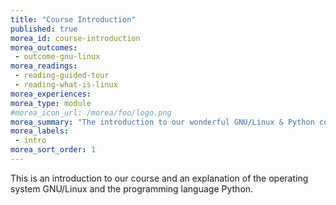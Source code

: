 ```yaml
---
title: "Course Introduction"
published: true
morea_id: course-introduction
morea_outcomes:
 - outcome-gnu-linux
morea_readings:
 - reading-guided-tour
 - reading-what-is-linux
morea_experiences:
morea_type: module
#morea_icon_url: /morea/foo/logo.png
morea_summary: "The introduction to our wonderful GNU/Linux & Python course"
morea_labels:
 - intro
morea_sort_order: 1
---
```


This is an introduction to our course and an explanation of the operating system GNU/Linux and the programming language Python.
